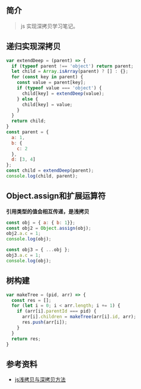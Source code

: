 ## 简介

> js 实现深拷贝学习笔记。

## 递归实现深拷贝

```js
var extendDeep = (parent) => {
  if (typeof parent !== 'object') return parent;
  let child = Array.isArray(parent) ? [] : {};
  for (const key in parent) {
    const value = parent[key];
    if (typeof value === 'object') {
      child[key] = extendDeep(value);
    } else {
      child[key] = value;
    }
  }
  return child;
}
const parent = {
  a: 1,
  b: {
    c: 2
  },
  d: [3, 4]
};
const child = extendDeep(parent);
console.log(child, parent);
```

## Object.assign和扩展运算符

**引用类型的值会相互传递，是浅拷贝**

```js
const obj = { a: { b: 1}};
const obj2 = Object.assign(obj);
obj2.a.c = 1;
console.log(obj);

const obj3 = { ...obj };
obj3.a.c = 1;
console.log(obj);
```

## 树构建

```js
var makeTree = (pid, arr) => {
  const res = [];
  for (let i = 0; i < arr.length; i += 1) {
    if (arr[i].parentId === pid) {
      arr[i].children = makeTree(arr[i].id, arr);
      res.push(arr[i]);
    }
  }
  return res;
}
```

## 参考资料

- [js浅拷贝与深拷贝方法](https://segmentfault.com/a/1190000016440069)
